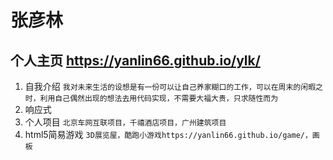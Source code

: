 # 张彦林   
## 个人主页 https://yanlin66.github.io/ylk/ 
1. 自我介绍
		`我对未来生活的设想是有一份可以让自己养家糊口的工作，可以在周末的闲暇之时，利用自己偶然出现的想法去用代码实现，不需要大福大贵，只求随性而为`
2. 响应式    
3. 个人项目 
		`北京车网互联项目，千禧酒店项目，广州建筑项目`
4. html5简易游戏
		`3D展览屋，酷跑小游戏https://yanlin66.github.io/game/，画板`
